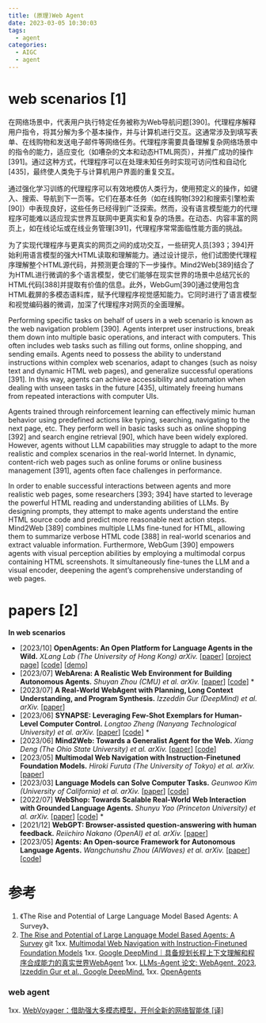 ```yaml
---
title: (原理)Web Agent
date: 2023-03-05 10:30:03
tags:
  - agent
categories:
  - AIGC  
  - agent
---
```


<p></p>
<!-- more -->

# web scenarios [1]
在网络场景中，代表用户执行特定任务被称为Web导航问题[390]。代理程序解释用户指令，将其分解为多个基本操作，并与计算机进行交互。这通常涉及到填写表单、在线购物和发送电子邮件等网络任务。代理程序需要具备理解复杂网络场景中的指令的能力，适应变化（如嘈杂的文本和动态HTML网页），并推广成功的操作[391]。通过这种方式，代理程序可以在处理未知任务时实现可访问性和自动化[435]，最终使人类免于与计算机用户界面的重复交互。

通过强化学习训练的代理程序可以有效地模仿人类行为，使用预定义的操作，如键入、搜索、导航到下一页等。它们在基本任务（如在线购物[392]和搜索引擎检索[90]）中表现良好，这些任务已经得到广泛探索。然而，没有语言模型能力的代理程序可能难以适应现实世界互联网中更真实和复杂的场景。在动态、内容丰富的网页上，如在线论坛或在线业务管理[391]，代理程序常常面临性能方面的挑战。

为了实现代理程序与更真实的网页之间的成功交互，一些研究人员[393；394]开始利用语言模型的强大HTML读取和理解能力。通过设计提示，他们试图使代理程序理解整个HTML源代码，并预测更合理的下一步操作。Mind2Web[389]结合了为HTML进行微调的多个语言模型，使它们能够在现实世界的场景中总结冗长的HTML代码[388]并提取有价值的信息。此外，WebGum[390]通过使用包含HTML截屏的多模态语料库，赋予代理程序视觉感知能力。它同时进行了语言模型和视觉编码器的微调，加深了代理程序对网页的全面理解。

Performing specific tasks on behalf of users in a web scenario is known as the web navigation problem [390]. Agents interpret user instructions, break them down into multiple basic operations, and interact with computers. This often includes web tasks such as filling out forms, online shopping, and sending emails. Agents need to possess the ability to understand instructions within complex web scenarios, adapt to changes (such as noisy text and dynamic HTML web pages), and generalize successful operations [391]. In this way, agents can achieve accessibility and automation when dealing with unseen tasks in the future [435], ultimately freeing humans from repeated interactions with computer UIs. 



Agents trained through reinforcement learning can effectively mimic human behavior using predefined actions like typing, searching, navigating to the next page, etc. They perform well in basic tasks such as online shopping [392] and search engine retrieval [90], which have been widely explored. However, agents without LLM capabilities may struggle to adapt to the more realistic and complex scenarios in the real-world Internet. In dynamic, content-rich web pages such as online forums or online business management [391], agents often face challenges in performance. 



In order to enable successful interactions between agents and more realistic web pages, some researchers [393; 394] have started to leverage the powerful HTML reading and understanding abilities of LLMs. By designing prompts, they attempt to make agents understand the entire HTML source code and predict more reasonable next action steps. Mind2Web [389] combines multiple LLMs fine-tuned for HTML, allowing them to summarize verbose HTML code [388] in real-world scenarios and extract valuable information. Furthermore, WebGum [390] empowers agents with visual perception abilities by employing a multimodal corpus containing HTML screenshots. It simultaneously fine-tunes the LLM and a visual encoder, deepening the agent’s comprehensive understanding of web pages.

# papers [2]

**In web scenarios**
- [2023/10] **OpenAgents: An Open Platform for Language Agents in the Wild.** *XLang Lab (The University of Hong Kong) arXiv.* [[paper](https://arxiv.org/abs/2310.10634)] [[project page](https://docs.xlang.ai)] [[code](https://github.com/xlang-ai/OpenAgents)] [[demo](https://chat.xlang.ai)]
- [2023/07] **WebArena: A Realistic Web Environment for Building Autonomous Agents.** *Shuyan Zhou (CMU) et al. arXiv.* [[paper](https://arxiv.org/abs/2307.13854)] [[code](https://webarena.dev/)] *
- [2023/07] **A Real-World WebAgent with Planning, Long Context Understanding, and Program Synthesis.** *Izzeddin Gur (DeepMind) et al. arXiv.* [[paper](https://arxiv.org/abs/2307.12856)]
- [2023/06] **SYNAPSE: Leveraging Few-Shot Exemplars for
Human-Level Computer Control.** *Longtao Zheng (Nanyang Technological University) et al. arXiv.* [[paper](https://arxiv.org/abs/2306.07863)] [[code](https://github.com/ltzheng/synapse)] *
- [2023/06] **Mind2Web: Towards a Generalist Agent for the Web.** *Xiang Deng (The Ohio State University) et al. arXiv.* [[paper](https://arxiv.org/abs/2306.06070)] [[code](https://osu-nlp-group.github.io/Mind2Web/)]
- [2023/05] **Multimodal Web Navigation with Instruction-Finetuned Foundation Models.** *Hiroki Furuta (The University of Tokyo) et al. arXiv.* [[paper](https://arxiv.org/abs/2305.11854)]
- [2023/03] **Language Models can Solve Computer Tasks.** *Geunwoo Kim (University of California) et al. arXiv.* [[paper](https://arxiv.org/abs/2303.17491)] [[code](https://github.com/posgnu/rci-agent)]
- [2022/07] **WebShop: Towards Scalable Real-World Web Interaction with Grounded Language Agents.** *Shunyu Yao (Princeton University) et al. arXiv.* [[paper](https://arxiv.org/abs/2207.01206)] [[code](https://webshop-pnlp.github.io/)] *
- [2021/12] **WebGPT: Browser-assisted question-answering with human feedback.** *Reiichiro Nakano (OpenAI) et al. arXiv.* [[paper](https://arxiv.org/abs/2112.09332)]
- [2023/05] **Agents: An Open-source Framework for Autonomous Language Agents.** *Wangchunshu Zhou (AIWaves) et al. arXiv.* [[paper](https://arxiv.org/pdf/2309.07870.pdf)] [[code](https://github.com/aiwaves-cn/agents)]

# 参考
1. 《The Rise and Potential of Large Language Model Based Agents: A Survey》、
2. [The Rise and Potential of Large Language Model Based Agents: A Survey](https://github.com/woooodyy/llm-agent-paper-list) git
1xx. [Multimodal Web Navigation with Instruction-Finetuned Foundation Models](https://sites.google.com/view/mm-webnav/)
1xx. [Google DeepMind｜具备规划长程上下文理解和程序合成能力的真实世界WebAgent](https://hub.baai.ac.cn/view/28104)
1xx. [LLMs-Agent 论文: WebAgent, 2023, Izzeddin Gur et al., Google DeepMind.](https://zhuanlan.zhihu.com/p/662146234)
1xx. [OpenAgents](https://github.com/www6v/OpenAgents)


### web  agent
1xx. [WebVoyager：借助强大多模态模型，开创全新的网络智能体 [译]](https://baoyu.io/translations/ai-paper/2401.13919-webvoyager-building-an-end-to-end-web-agent-with-large-multimodal-models)